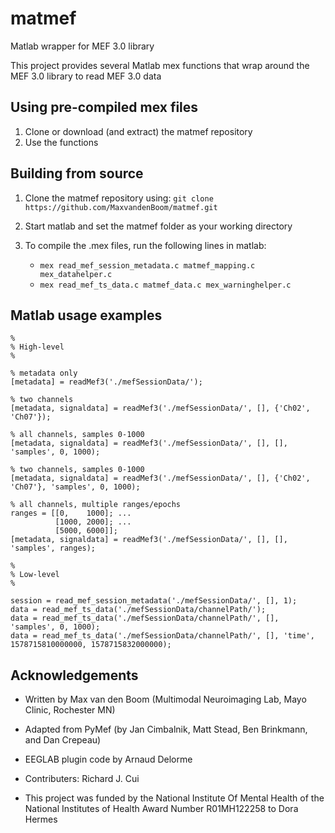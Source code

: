 # matmef
Matlab wrapper for MEF 3.0 library

This project provides several Matlab mex functions that wrap around the MEF 3.0 library to read MEF 3.0 data

## Using pre-compiled mex files
1. Clone or download (and extract) the matmef repository
2. Use the functions

## Building from source
1. Clone the matmef repository using: `git clone https://github.com/MaxvandenBoom/matmef.git`
2. Start matlab and set the matmef folder as your working directory
3. To compile the .mex files, run the following lines in matlab:

   - `mex read_mef_session_metadata.c matmef_mapping.c mex_datahelper.c`
   - `mex read_mef_ts_data.c matmef_data.c mex_warninghelper.c`

## Matlab usage examples
```
%  
% High-level  
%  

% metadata only  
[metadata] = readMef3('./mefSessionData/');

% two channels  
[metadata, signaldata] = readMef3('./mefSessionData/', [], {'Ch02', 'Ch07'});  

% all channels, samples 0-1000  
[metadata, signaldata] = readMef3('./mefSessionData/', [], [], 'samples', 0, 1000);  

% two channels, samples 0-1000  
[metadata, signaldata] = readMef3('./mefSessionData/', [], {'Ch02', 'Ch07'}, 'samples', 0, 1000);  

% all channels, multiple ranges/epochs
ranges = [[0,    1000]; ...
          [1000, 2000]; ...
          [5000, 6000]];
[metadata, signaldata] = readMef3('./mefSessionData/', [], [], 'samples', ranges);
```


```
%  
% Low-level  
%  
  
session = read_mef_session_metadata('./mefSessionData/', [], 1);  
data = read_mef_ts_data('./mefSessionData/channelPath/');  
data = read_mef_ts_data('./mefSessionData/channelPath/', [], 'samples', 0, 1000);  
data = read_mef_ts_data('./mefSessionData/channelPath/', [], 'time', 1578715810000000, 1578715832000000);  
```

## Acknowledgements

- Written by Max van den Boom (Multimodal Neuroimaging Lab, Mayo Clinic, Rochester MN)
- Adapted from PyMef (by Jan Cimbalnik, Matt Stead, Ben Brinkmann, and Dan Crepeau)
- EEGLAB plugin code by Arnaud Delorme
- Contributers: Richard J. Cui

- This project was funded by the National Institute Of Mental Health of the National Institutes of Health Award Number R01MH122258 to Dora Hermes

